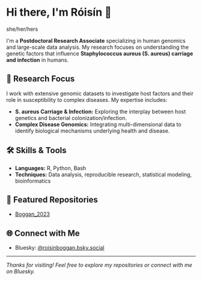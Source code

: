 # Hi there, I'm Róisín 👋

she/her/hers

I'm a **Postdoctoral Research Associate** specializing in human genomics and large-scale data analysis. My research focuses on understanding the genetic factors that influence **Staphylococcus aureus (S. aureus) carriage and infection** in humans.

## 🧬 Research Focus

I work with extensive genomic datasets to investigate host factors and their role in susceptibility to complex diseases. My expertise includes:

- **S. aureus Carriage & Infection:** Exploring the interplay between host genetics and bacterial colonization/infection.
- **Complex Disease Genomics:** Integrating multi-dimensional data to identify biological mechanisms underlying health and disease.

## 🛠️ Skills & Tools

- **Languages:** R, Python, Bash
- **Techniques:** Data analysis, reproducible research, statistical modeling, bioinformatics

## 📂 Featured Repositories

- [Boggan_2023](https://github.com/rmpb94/Boggan_2023)


## 🌐 Connect with Me

- Bluesky: [@roisinboggan.bsky.social](https://bsky.app/profile/roisinboggan.bsky.social)

---

_Thanks for visiting! Feel free to explore my repositories or connect with me on Bluesky._
